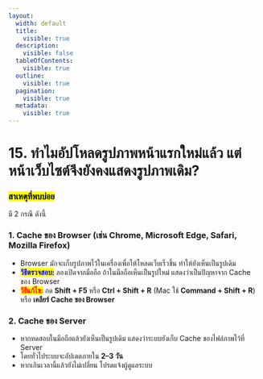 ```yaml
---
layout:
  width: default
  title:
    visible: true
  description:
    visible: false
  tableOfContents:
    visible: true
  outline:
    visible: true
  pagination:
    visible: true
  metadata:
    visible: true
---
```


# 15. ทำไมอัปโหลดรูปภาพหน้าแรกใหม่แล้ว แต่หน้าเว็บไซต์จึงยังคงแสดงรูปภาพเดิม?

### <mark style="color:$success;">**สาเหตุที่พบบ่อย**</mark> <a href="#undefined" id="undefined"></a>

มี 2 กรณี ดังนี้

### **1. Cache ของ Browser (เช่น Chrome, Microsoft Edge, Safari, Mozilla Firefox)**

* Browser มักจะเก็บรูปภาพไว้ในเครื่องเพื่อให้โหลดเว็บเร็วขึ้น ทำให้ยังเห็นเป็นรูปเดิม
* <mark style="color:blue;">**วิธีตรวจสอบ:**</mark> ลองเปิดจากมือถือ ถ้าในมือถือเห็นเป็นรูปใหม่ แสดงว่าเป็นปัญหาจาก Cache ของ Browser
* <mark style="color:red;">**วิธีแก้ไข:**</mark> กด **Shift + F5** หรือ **Ctrl + Shift + R** (Mac ใช้ **Command + Shift + R**) หรือ **เคลียร์ Cache ของ Browser**

### **2. Cache ของ Server**

* หากทดสอบในมือถือแล้วยังเห็นเป็นรูปเดิม แสดงว่าระบบยังเก็บ Cache ของไฟล์ภาพไว้ที่ Server
* โดยทั่วไประบบจะอัปเดตภายใน **2–3 วัน**
* หากเกินเวลานี้แล้วยังไม่เปลี่ยน โปรดแจ้งผู้ดูแลระบบ
